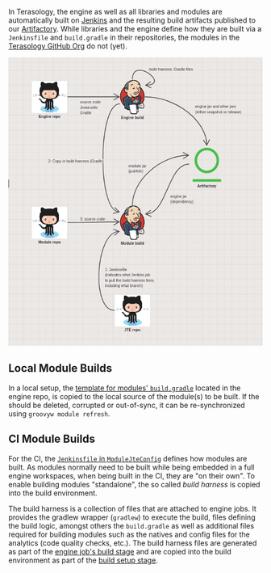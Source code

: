 In Terasology, the engine as well as all libraries and modules are automatically built on [Jenkins](https://jenkins.terasology.io) and the resulting build artifacts published to our [Artifactory](http://artifactory.terasology.org).
While libraries and the engine define how they are built via a `Jenkinsfile` and `build.gradle` in their repositories, the modules in the [Terasology GitHub Org](https://github.com/Terasology) do not (yet).

![Terasology - Build Setup](images/Build-Setup.png)

## Local Module Builds

In a local setup, the [template for modules' `build.gradle`](https://github.com/MovingBlocks/Terasology/blob/develop/templates/build.gradle) located in the engine repo, is copied to the local source of the module(s) to be built.
If the should be deleted, corrupted or out-of-sync, it can be re-synchronized using `groovyw module refresh`.

## CI Module Builds

For the CI, the [`Jenkinsfile` in `ModuleJteConfig`](https://github.com/MovingBlocks/ModuleJteConfig/blob/develop/Jenkinsfile) defines how modules are built.
As modules normally need to be built while being embedded in a full engine workspaces, when being built in the CI, they are "on their own".
To enable building modules "standalone", the so called _build harness_ is copied into the build environment.

The build harness is a collection of files that are attached to engine jobs.
It provides the gradlew wrapper (`gradlew`) to execute the build, files defining the build logic, amongst others the `build.gradle` as well as additional files required for building modules such as the natives and config files for the analytics (code quality checks, etc.).
The build harness files are generated as part of the [engine job's build stage](https://github.com/MovingBlocks/Terasology/blob/develop/Jenkinsfile#L53-L61) and are copied into the build environment as part of the [build setup stage](https://github.com/MovingBlocks/ModuleJteConfig/blob/develop/Jenkinsfile#L36-L37).

